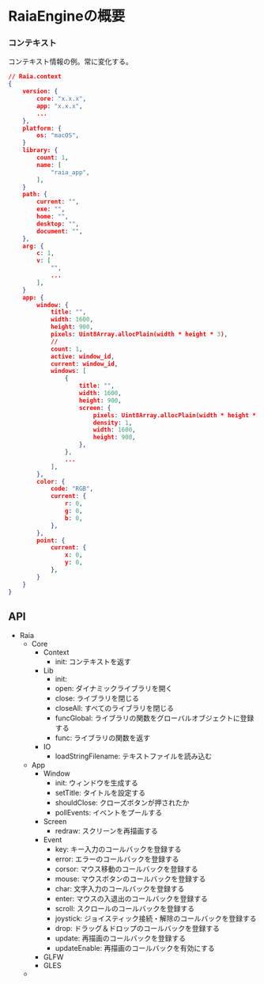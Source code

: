 # RaiaEngineの概要

### コンテキスト

コンテキスト情報の例。常に変化する。

```json
// Raia.context
{
    version: {
        core: "x.x.x",
        app: "x.x.x",
        ...
    },
    platform: {
        os: "macOS",
    }
    library: {
        count: 1,
        name: [
            "raia_app",
        ],
    }
    path: {
        current: "",
        exe: "",
        home: "",
        desktop: "",
        document: "",
    },
    arg: {
        c: 1,
        v: [
            "",
            ...
        ],
    }
    app: {
        window: {
            title: "",
            width: 1600,
            height: 900,
            pixels: Uint8Array.allocPlain(width * height * 3),
            //
            count: 1,
            active: window_id,
            current: window_id,
            windows: [
                {
                    title: "",
                    width: 1600,
                    height: 900,
                    screen: {
                        pixels: Uint8Array.allocPlain(width * height * 3),
                        density: 1,
                        width: 1600,
                        height: 900,
                    },
                },
                ...
            ],
        },
        color: {
            code: "RGB",
            current: {
                r: 0,
                g: 0,
                b: 0,
            },
        },
        point: {
            current: {
                x: 0,
                y: 0,
            },
        }
    }
}
```

## API

- Raia
  - Core
    - Context
      - init: コンテキストを返す
    - Lib
      - init:
      - open: ダイナミックライブラリを開く
      - close: ライブラリを閉じる
      - closeAll: すべてのライブラリを閉じる
      - funcGlobal: ライブラリの関数をグローバルオブジェクトに登録する
      - func: ライブラリの関数を返す
    - IO
      - loadStringFilename: テキストファイルを読み込む
  - App
    - Window
      - init: ウィンドウを生成する
      - setTitle: タイトルを設定する
      - shouldClose: クローズボタンが押されたか
      - pollEvents: イベントをプールする
    - Screen
      - redraw: スクリーンを再描画する
    - Event
      - key: キー入力のコールバックを登録する
      - error: エラーのコールバックを登録する
      - corsor: マウス移動のコールバックを登録する
      - mouse: マウスボタンのコールバックを登録する
      - char: 文字入力のコールバックを登録する
      - enter: マウスの入退出のコールバックを登録する
      - scroll: スクロールのコールバックを登録する
      - joystick: ジョイスティック接続・解除のコールバックを登録する
      - drop: ドラッグ＆ドロップのコールバックを登録する
      - update: 再描画のコールバックを登録する
      - updateEnable: 再描画のコールバックを有効にする
    - GLFW
    - GLES
  - 